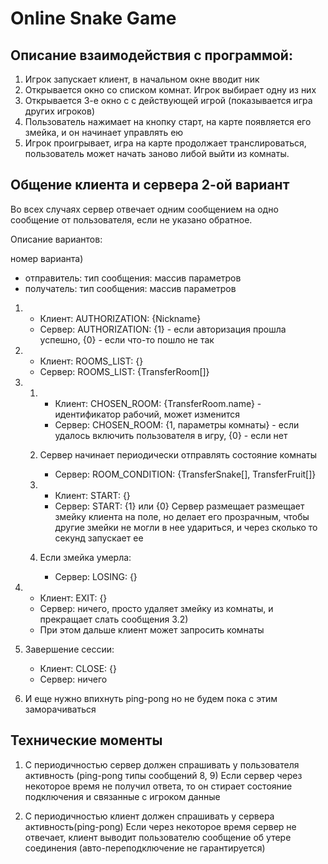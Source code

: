 # Online Snake Game

## Описание взаимодействия с программой:

1) Игрок запускает клиент, в начальном окне вводит ник
2) Открывается окно со списком комнат. Игрок выбирает одну из них
3) Открывается 3-е окно с с действующей игрой (показывается игра других игроков)
4) Пользователь нажимает на кнопку старт, на карте появляется его змейка, и он начинает управлять ею
5) Игрок проигрывает, игра на карте продолжает транслироваться, пользователь может начать заново либой выйти из комнаты.

[//]: # (## Описание взаимодействия клиента и сервера:)

[//]: # ()
[//]: # (1&#41; Client&#41; После ввода ника пользователем клиент устанавливает соединение с сервером и передает сообщение типа 0 с ником)

[//]: # (   пользователя)

[//]: # (   Server&#41; Сервер сохраняет состояние соединения, отправляет пользователю список комнат &#40;тип сообщения 1&#41; и ждет ответа)

[//]: # ()
[//]: # (2&#41; Client&#41; После выбора пользователем комнаты клиент отправляет серверу индекс выбранной комнаты &#40;тип сообщения 2&#41;)

[//]: # ()
[//]: # (3&#41; Server&#41; Сервер начинает периодически отправлять состояние игры &#40;тип сообщения 6&#41;)

[//]: # (   &#40;3-мерный массив, гдe массив 1-ого уровня хранит змеек, массивы 2-ого уровня - клетки змеек по порядку с начала,)

[//]: # (   массив 3-его уровня - координаты клетки: x, y&#41;)

[//]: # ()
[//]: # (4&#41; Client&#41; Пользователь либо начинает игру, либо выходит из комнаты. Клиент отправляет сообщение с соответствующим)

[//]: # (   типом.)

[//]: # (   Server&#41; 1&#41; Прекращает отправлять состояние игры, отправляет список комнат)

[//]: # (    2&#41; Включает пользователя в игру, и начинает ждать сообщений с действиями от пользователя)

[//]: # ()
[//]: # (5&#41; Server&#41; При проигрыше отправляет сообщение о проигрыше &#40;тип сообщения _&#41; и ждет дальнейших действий)

## Общение клиента и сервера 2-ой вариант

Во всех случаях сервер отвечает одним сообщением на одно сообщение от пользователя, если не указано обратное.

Описание вариантов:

номер варианта)  
- отправитель: тип сообщения: массив параметров
- получатель:  тип сообщения: массив параметров

1) 
   - Клиент: AUTHORIZATION: {Nickname} 
   - Сервер: AUTHORIZATION: {1} - если авторизация прошла успешно, {0} - если что-то пошло не так

2) 
   - Клиент: ROOMS_LIST: {}
   - Сервер: ROOMS_LIST: {TransferRoom[]}

3) 1)
      - Клиент: CHOSEN_ROOM: {TransferRoom.name} - идентификатор рабочий, может изменится
      - Сервер: CHOSEN_ROOM: {1, параметры комнаты} - если удалось включить пользователя в игру, {0} - если нет

   2) Сервер начинает периодически отправлять состояние комнаты
      - Сервер: ROOM_CONDITION: {TransferSnake[], TransferFruit[]}

   3) 
      - Клиент: START: {}
      - Сервер: START: {1} или {0}
      Сервер размещает размещает змейку клиента на поле, но делает его прозрачным, чтобы другие змейки не могли в нее
      удариться, и через сколько то секунд запускает ее

   4) Если змейка умерла:
      - Сервер: LOSING: {}

4) 
   - Клиент: EXIT: {}
   - Сервер: ничего, просто удаляет змейку из комнаты, и прекращает слать сообщения 3.2)
   - При этом дальше клиент может запросить комнаты

5) Завершение сессии:
   - Клиент: CLOSE: {}
   - Сервер: ничего
6) И еще нужно впихнуть ping-pong но не будем пока с этим заморачиваться

## Технические моменты

1) С периодичностью сервер должен спрашивать у пользователя активность (ping-pong типы сообщений 8, 9)
   Если сервер через некоторое время не получил ответа, то он стирает состояние подключения и связанные с игроком данные

2) С периодичностью клиент должен спрашивать у сервера активность(ping-pong)
   Если через некоторое время сервер не отвечает, клиент выводит пользователю сообщение об утере соединения
   (авто-переподключение не гарантируется)
